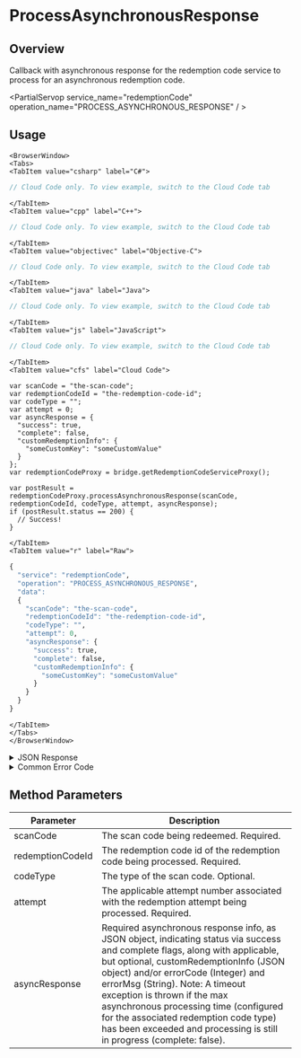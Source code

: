# ProcessAsynchronousResponse
## Overview
Callback with asynchronous response for the redemption code service to process for an asynchronous redemption code.


<PartialServop service_name="redemptionCode" operation_name="PROCESS_ASYNCHRONOUS_RESPONSE" / >

## Usage

```mdx-code-block
<BrowserWindow>
<Tabs>
<TabItem value="csharp" label="C#">
```

```csharp
// Cloud Code only. To view example, switch to the Cloud Code tab
```

```mdx-code-block
</TabItem>
<TabItem value="cpp" label="C++">
```

```cpp
// Cloud Code only. To view example, switch to the Cloud Code tab
```

```mdx-code-block
</TabItem>
<TabItem value="objectivec" label="Objective-C">
```

```objectivec
// Cloud Code only. To view example, switch to the Cloud Code tab
```

```mdx-code-block
</TabItem>
<TabItem value="java" label="Java">
```

```java
// Cloud Code only. To view example, switch to the Cloud Code tab
```

```mdx-code-block
</TabItem>
<TabItem value="js" label="JavaScript">
```

```javascript
// Cloud Code only. To view example, switch to the Cloud Code tab
```

```mdx-code-block
</TabItem>
<TabItem value="cfs" label="Cloud Code">
```

```cfscript
var scanCode = "the-scan-code";
var redemptionCodeId = "the-redemption-code-id";
var codeType = "";
var attempt = 0;
var asyncResponse = {
  "success": true,
  "complete": false,
  "customRedemptionInfo": {
    "someCustomKey": "someCustomValue"
  }
};
var redemptionCodeProxy = bridge.getRedemptionCodeServiceProxy();

var postResult = redemptionCodeProxy.processAsynchronousResponse(scanCode, redemptionCodeId, codeType, attempt, asyncResponse);
if (postResult.status == 200) {
  // Success!
}
```

```mdx-code-block
</TabItem>
<TabItem value="r" label="Raw">
```

```r
{
  "service": "redemptionCode",
  "operation": "PROCESS_ASYNCHRONOUS_RESPONSE",
  "data":
  {
    "scanCode": "the-scan-code",
    "redemptionCodeId": "the-redemption-code-id",
    "codeType": "",
    "attempt": 0,
    "asyncResponse": {
      "success": true,
      "complete": false,
      "customRedemptionInfo": {
        "someCustomKey": "someCustomValue"
      }
    }
  }
}
```

```mdx-code-block
</TabItem>
</Tabs>
</BrowserWindow>
```

<details>
<summary>JSON Response</summary>

```json
{
  "data": {
    "gameId": "23713",
    "scanCode": "fdjsl-zh5h2-mwdw1-no0ua-x40ci",
    "codeType": "test22",
    "redemptionCodeId": "b75e0c13-08d2-41d1-9cf6-ff4a72356d2f",
    "version": 3,
    "codeState": "InProgress",
    "customCodeInfo": {
      "factoryId": 22
    },
    "customRedemptionInfo": {
      "transaction_id": "9d3936f686fccd646669f67f332440e54a48f5c05a562c89a6637dc1125654eb"
    },
    "redeemedByProfileId": null,
    "redeemedByProfileName": null,
    "invalidationReason": null,
    "createdAt": 1655818588627,
    "activatedAt": 1655818588627,
    "redeemedAt": null,
    "invalidatedAt": null,
    "updatedAt": 1655818611860,
    "currentAttempt": 0,
    "status": {
      "attempt": 0,
      "attemptedAt": 1655818605849,
      "attemptedBy": "c14caf2b-6c72-4c8e-9280-54356f7d56c2",
      "scriptId": "2f944060-9eff-40c4-bdc3-ab7d00f83f35",
      "scriptVersion": 38,
      "attemptState": "IN_PROGRESS",
      "response": {
        "success": true,
        "complete": false,
        "customRedemptionInfo": {
          "transaction_id": "9d3936f686fccd646669f67f332440e54a48f5c05a562c89a6637dc1125654eb"
        },
        "errorCode": null,
        "errorMsg": null
      }
    }
  },
  "status": 200
}
```
</details>

<details>
<summary>Common Error Code</summary>

### Status Codes
Code | Name | Description
---- | ---- | -----------
40395 | REDEMPTION_CODE_NOT_FOUND | The specified code was not found
40398 | REDEMPTION_CODE_NOT_ACTIVE | The specified code is not active
40401 | REDEMPTION_CODE_REDEEMED | The code has already been redeemed
40402 | REDEMPTION_CODE_REDEEMED_BY_SELF | The code has already been redeemed by the calling user
40403 | REDEMPTION_CODE_REDEEMED_BY_OTHER | The code has already been redeemed by another user
40757 | REDEMPTION_OF_CUSTOM_CODE_FAILED | Missing identity, required for get identity data
40758 | REDEMPTION_CODE_NOT_IN_PROGRESS | The code state is not in progress
40759 | REDEMPTION_CODE_ATTEMPT_ERROR | The attempt number input was not correct
40760 | REDEMPTION_CODE_ATTEMPT_MISMATCH | The applicable attempt number associated with the redemption attempt being processed doesn't match the code type
40761 | REDEMPTION_CODE_ASYNC_BAD_RESPONSE | The asynchronous response was not correct
40762 | REDEMPTION_CODE_BY_ID_NOT_FOUND | The specified code was not found by redemptionCodeId
40767 | REDEMPTION_CODE_TYPE_NOT_ASYNC | The specified codeType was not asynchronous
40768 | REDEMPTION_CODE_ASYNC_PROCESSING_TIMEOUT | The specified timeout was hit

</details>


## Method Parameters
Parameter | Description
--------- | -----------
scanCode | The scan code being redeemed. Required.
redemptionCodeId | The redemption code id of the redemption code being processed. Required.
codeType | The type of the scan code. Optional.
attempt | The applicable attempt number associated with the redemption attempt being processed. Required.
asyncResponse | Required asynchronous response info, as JSON object, indicating status via success and complete flags, along with applicable, but optional, customRedemptionInfo (JSON object) and/or errorCode (Integer) and errorMsg (String).  Note: A timeout exception is thrown if the max asynchronous processing time (configured for the associated redemption code type) has been exceeded and processing is still in progress (complete: false).


